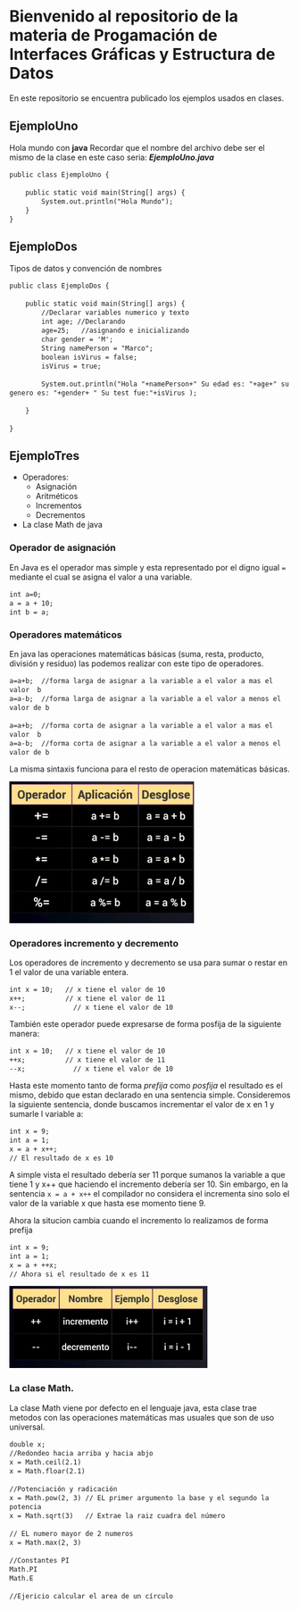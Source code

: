 # Bienvenido al repositorio de la materia de Progamación de Interfaces Gráficas y Estructura de Datos
En este repositorio se encuentra publicado los ejemplos usados en clases.
## EjemploUno
Hola mundo con **java**
Recordar que el nombre del archivo debe ser el mismo de la clase en este caso seria: ***EjemploUno.java***
~~~~
public class EjemploUno {

    public static void main(String[] args) {
        System.out.println("Hola Mundo");
    }
}
~~~~
## EjemploDos
Tipos de datos y convención de nombres
~~~~
public class EjemploDos {

    public static void main(String[] args) {
        //Declarar variables numerico y texto
        int age; //Declarando
        age=25;   //asignando e inicializando
        char gender = 'M';
        String namePerson = "Marco";
        boolean isVirus = false;
        isVirus = true;

        System.out.println("Hola "+namePerson+" Su edad es: "+age+" su genero es: "+gender+ " Su test fue:"+isVirus );

    }

}

~~~~
## EjemploTres

- Operadores:
    - Asignación
    - Aritméticos
    - Incrementos 
    - Decrementos
- La clase Math de java

### Operador de asignación

En Java es el operador mas simple y esta representado por el digno igual `=` mediante el cual se asigna el valor a una variable.
~~~~
int a=0;
a = a + 10;
int b = a; 
~~~~
### Operadores matemáticos
En java las operaciones matemáticas básicas (suma, resta, producto, división y residuo) las podemos realizar con este tipo de operadores.

~~~~
a=a+b;  //forma larga de asignar a la variable a el valor a mas el valor  b
a=a-b;  //forma larga de asignar a la variable a el valor a menos el valor de b

a=a+b;  //forma corta de asignar a la variable a el valor a mas el valor  b
a=a-b;  //forma corta de asignar a la variable a el valor a menos el valor de b
~~~~
La misma sintaxis funciona para el resto de operacion matemáticas básicas.

![operadormat](/images/asignacion.png "Operadores de asignación")

### Operadores incremento y decremento
Los operadores de incremento y decremento se usa para sumar o restar en 1 el valor de una variable entera.

~~~~
int x = 10;   // x tiene el valor de 10
x++;          // x tiene el valor de 11
x--;            // x tiene el valor de 10

~~~~
También este operador puede expresarse de forma posfija de la siguiente manera:
~~~~
int x = 10;   // x tiene el valor de 10
++x;          // x tiene el valor de 11
--x;            // x tiene el valor de 10
~~~~

Hasta este momento tanto de forma *prefija* como *posfija* el resultado es el mismo, debido que estan declarado en una sentencia simple. 
Consideremos la siguiente sentencia, donde buscamos incrementar el valor de x en 1 y sumarle l variable a:
~~~~
int x = 9;
int a = 1;
x = a + x++;
// El resultado de x es 10
~~~~
A simple vista el resultado debería ser 11 porque sumanos la variable a que tiene 1 y x++ que haciendo el incremento debería ser 10. Sin embargo, en la sentencia `x = a + x++` el compilador no considera el incrementa sino solo el valor de la variable x que hasta ese momento tiene 9.

Ahora la situcion cambia cuando el incremento lo realizamos de forma prefija
~~~~
int x = 9;
int a = 1;
x = a + ++x;
// Ahora si el resultado de x es 11
~~~~

![operadorincre](/images/incremento.png "Operadores de asignación")

### La clase Math.

La clase Math viene por defecto en el lenguaje java, esta clase trae metodos con las operaciones matemáticas mas usuales que son de uso universal.  

~~~~
double x;
//Redondeo hacia arriba y hacia abjo
x = Math.ceil(2.1) 
x = Math.floar(2.1) 

//Potenciación y radicación
x = Math.pow(2, 3) // EL primer argumento la base y el segundo la potencia
x = Math.sqrt(3)   // Extrae la raiz cuadra del número

// EL numero mayor de 2 numeros
x = Math.max(2, 3) 

//Constantes PI
Math.PI
Math.E 

//Ejericio calcular el area de un círculo
~~~~
